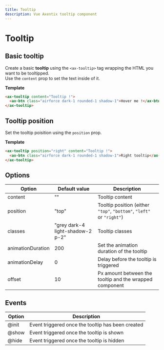 ```yaml
---
title: Tooltip
description: Vue Axentix tooltip component
---
```


# Tooltip

## Basic tooltip

Create a basic **tooltip** using the `<ax-tooltip>` tag wrapping the HTML you want to be tooltipped.  
Use the `content` prop to set the text inside of it.

<template>
  <ax-tooltip content="Tooltip !">
    <ax-btn class="airforce dark-1 rounded-1 shadow-1">Hover me !</ax-btn>
  </ax-tooltip>
</template>

**Template**

```html
<ax-tooltip content="Tooltip !">
  <ax-btn class="airforce dark-1 rounded-1 shadow-1">Hover me !</ax-btn>
</ax-tooltip>
```

## Tooltip position

Set the tooltip poisition using the `position` prop.

<template>
  <ax-tooltip position="right" content="Tooltip !">
    <ax-btn class="airforce dark-1 rounded-1 shadow-1">Right tooltip</ax-btn>
  </ax-tooltip>
</template>

**Template**

```html
<ax-tooltip position="right" content="Tooltip !">
  <ax-btn class="airforce dark-1 rounded-1 shadow-1">Right tooltip</ax-btn>
</ax-tooltip>
```

## Options

| Option            | Default value                    | Description                                                          |
| ----------------- | -------------------------------- | -------------------------------------------------------------------- |
| content           | ""                               | Tooltip content                                                      |
| position          | "top"                            | Tooltip position (either `"top"`, `"bottom"`, `"left"` or `"right"`) |
| classes           | "grey dark-4 light-shadow-2 p-2" | Tooltip classes                                                      |
| animationDuration | 200                              | Set the animation duration of the tooltip                            |
| animationDelay    | 0                                | Delay before the tooltip is triggered                                |
| offset            | 10                               | Px amount between the tooltip and the wrapped component              |

## Events

| Option | Description                                       |
| ------ | ------------------------------------------------- |
| @init  | Event triggered once the tooltip has been created |
| @show  | Event triggered once the tooltip is shown         |
| @hide  | Event triggered once the tooltip is hidden        |
